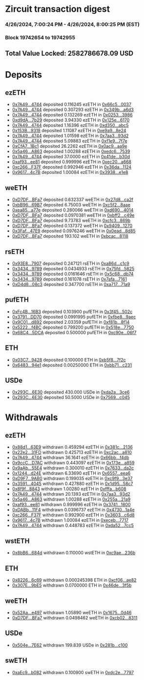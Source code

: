 # Zircuit transaction digest
### 4/26/2024, 7:00:24 PM - 4/26/2024, 8:00:25 PM (EST)
### Block 19742654 to 19742955

## Total Value Locked: 2582786678.09 USD

# Deposits
## ezETH
- [0x7A49...4744](https://etherscan.io/address/0x7A493Be5c2ce014cD049Bf178a1ac0Db1B434744) deposited 0.116245 ezETH in [0x66c5...0037](https://etherscan.io/tx/0x7A493Be5c2ce014cD049Bf178a1ac0Db1B434744)
- [0x7A49...4744](https://etherscan.io/address/0x7A493Be5c2ce014cD049Bf178a1ac0Db1B434744) deposited 0.307293 ezETH in [0x349b...a6d3](https://etherscan.io/tx/0x7A493Be5c2ce014cD049Bf178a1ac0Db1B434744)
- [0x7A49...4744](https://etherscan.io/address/0x7A493Be5c2ce014cD049Bf178a1ac0Db1B434744) deposited 0.132269 ezETH in [0x0253...3986](https://etherscan.io/tx/0x7A493Be5c2ce014cD049Bf178a1ac0Db1B434744)
- [0xd9dA...7b29](https://etherscan.io/address/0xd9dA5ef554e0AF872c870005Ae1aF32F330c7b29) deposited 3.94330 ezETH in [0x125e...6170](https://etherscan.io/tx/0xd9dA5ef554e0AF872c870005Ae1aF32F330c7b29)
- [0x7A49...4744](https://etherscan.io/address/0x7A493Be5c2ce014cD049Bf178a1ac0Db1B434744) deposited 1.16396 ezETH in [0xd350...abc5](https://etherscan.io/tx/0x7A493Be5c2ce014cD049Bf178a1ac0Db1B434744)
- [0x153B...9318](https://etherscan.io/address/0x153B624753DDA4A3A2d21FB369fd715927A69318) deposited 1.11087 ezETH in [0xe9a9...8e24](https://etherscan.io/tx/0x153B624753DDA4A3A2d21FB369fd715927A69318)
- [0x7A49...4744](https://etherscan.io/address/0x7A493Be5c2ce014cD049Bf178a1ac0Db1B434744) deposited 1.01598 ezETH in [0x7aa3...93d2](https://etherscan.io/tx/0x7A493Be5c2ce014cD049Bf178a1ac0Db1B434744)
- [0x7A49...4744](https://etherscan.io/address/0x7A493Be5c2ce014cD049Bf178a1ac0Db1B434744) deposited 5.09883 ezETH in [0xf1e9...7f7e](https://etherscan.io/tx/0x7A493Be5c2ce014cD049Bf178a1ac0Db1B434744)
- [0xCfA7...1Bc1](https://etherscan.io/address/0xCfA7c1B162b6bF0d894d19845D1B0309Ebd21Bc1) deposited 26.2262 ezETH in [0x0ac9...aa9e](https://etherscan.io/tx/0xCfA7c1B162b6bF0d894d19845D1B0309Ebd21Bc1)
- [0x5a46...A863](https://etherscan.io/address/0x5a46Bf69ae98d36D716FE00a8aB87440cd89A863) deposited 1.00288 ezETH in [0xedc6...7539](https://etherscan.io/tx/0x5a46Bf69ae98d36D716FE00a8aB87440cd89A863)
- [0x7A49...4744](https://etherscan.io/address/0x7A493Be5c2ce014cD049Bf178a1ac0Db1B434744) deposited 37.0000 ezETH in [0x41de...b30d](https://etherscan.io/tx/0x7A493Be5c2ce014cD049Bf178a1ac0Db1B434744)
- [0xaf93...ee81](https://etherscan.io/address/0xaf930049fc1658c631c1c069a12184F16db1ee81) deposited 0.999996 ezETH in [0xec20...a668](https://etherscan.io/tx/0xaf930049fc1658c631c1c069a12184F16db1ee81)
- [0xc266...F37F](https://etherscan.io/address/0xc2661A4605F3786507fcdAaBDc0C6630B0a3F37F) deposited 0.992946 ezETH in [0x36da...1124](https://etherscan.io/tx/0xc2661A4605F3786507fcdAaBDc0C6630B0a3F37F)
- [0x9617...4c7B](https://etherscan.io/address/0x961718939939554733D1C28e1c5A785692d64c7B) deposited 1.00084 ezETH in [0x3938...e1e8](https://etherscan.io/tx/0x961718939939554733D1C28e1c5A785692d64c7B)
## weETH
- [0xD7DF...BFa7](https://etherscan.io/address/0xD7DF7E085214743530afF339aFC420c7c720BFa7) deposited 0.632337 weETH in [0x27d8...ca2f](https://etherscan.io/tx/0xD7DF7E085214743530afF339aFC420c7c720BFa7)
- [0xbB96...69B7](https://etherscan.io/address/0xbB9673590d7cc4F1dE369330E1fAeE435Bfa69B7) deposited 6.75003 weETH in [0xc5f2...8aae](https://etherscan.io/tx/0xbB9673590d7cc4F1dE369330E1fAeE435Bfa69B7)
- [0xea85...a77e](https://etherscan.io/address/0xea8576aC0011f6d6b669EbfeC73A215A7a2Ea77e) deposited 0.280066 weETH in [0xd690...4014](https://etherscan.io/tx/0xea8576aC0011f6d6b669EbfeC73A215A7a2Ea77e)
- [0xD7DF...BFa7](https://etherscan.io/address/0xD7DF7E085214743530afF339aFC420c7c720BFa7) deposited 0.0970381 weETH in [0xbff2...c49e](https://etherscan.io/tx/0xD7DF7E085214743530afF339aFC420c7c720BFa7)
- [0xD7DF...BFa7](https://etherscan.io/address/0xD7DF7E085214743530afF339aFC420c7c720BFa7) deposited 9.73783 weETH in [0xcfc3...869b](https://etherscan.io/tx/0xD7DF7E085214743530afF339aFC420c7c720BFa7)
- [0xD7DF...BFa7](https://etherscan.io/address/0xD7DF7E085214743530afF339aFC420c7c720BFa7) deposited 0.137372 weETH in [0x9409...1270](https://etherscan.io/tx/0xD7DF7E085214743530afF339aFC420c7c720BFa7)
- [0x3Faf...47E9](https://etherscan.io/address/0x3Fafb0852fFD233Ce9f82B75f4187925500e47E9) deposited 0.0976246 weETH in [0x0ead...8d85](https://etherscan.io/tx/0x3Fafb0852fFD233Ce9f82B75f4187925500e47E9)
- [0xD7DF...BFa7](https://etherscan.io/address/0xD7DF7E085214743530afF339aFC420c7c720BFa7) deposited 193.102 weETH in [0xbcac...8118](https://etherscan.io/tx/0xD7DF7E085214743530afF339aFC420c7c720BFa7)
## rsETH
- [0x93E8...7907](https://etherscan.io/address/0x93E8aC8F022e2C2c9ffC0fbd947C3043Cecc7907) deposited 0.247121 rsETH in [0xa86d...c1c9](https://etherscan.io/tx/0x93E8aC8F022e2C2c9ffC0fbd947C3043Cecc7907)
- [0x3434...9789](https://etherscan.io/address/0x34349c5569e7B846c3558961552D2202760A9789) deposited 0.0434933 rsETH in [0x75fd...5825](https://etherscan.io/tx/0x34349c5569e7B846c3558961552D2202760A9789)
- [0x3434...9789](https://etherscan.io/address/0x34349c5569e7B846c3558961552D2202760A9789) deposited 0.0161646 rsETH in [0x5c68...db74](https://etherscan.io/tx/0x34349c5569e7B846c3558961552D2202760A9789)
- [0x3434...9789](https://etherscan.io/address/0x34349c5569e7B846c3558961552D2202760A9789) deposited 0.161078 rsETH in [0x7afa...7161](https://etherscan.io/tx/0x34349c5569e7B846c3558961552D2202760A9789)
- [0xD4d8...08c3](https://etherscan.io/address/0xD4d8fEB226828EFa62Ba9319adbA162C36F808c3) deposited 0.347700 rsETH in [0xa717...71a9](https://etherscan.io/tx/0xD4d8fEB226828EFa62Ba9319adbA162C36F808c3)
## pufETH
- [0xFc4B...16B3](https://etherscan.io/address/0xFc4B0212ac2925F488070358C94D32EF617116B3) deposited 0.103900 pufETH in [0x3f45...502c](https://etherscan.io/tx/0xFc4B0212ac2925F488070358C94D32EF617116B3)
- [0x3791...DD70](https://etherscan.io/address/0x3791d3B0b48AEc6937dDD76E760339e19da2DD70) deposited 0.0991995 pufETH in [0xfbe8...9aec](https://etherscan.io/tx/0x3791d3B0b48AEc6937dDD76E760339e19da2DD70)
- [0x9C01...d892](https://etherscan.io/address/0x9C01b839c6091E519FD4749efA8B81E190c6d892) deposited 2.03359 pufETH in [0xf81b...8f14](https://etherscan.io/tx/0x9C01b839c6091E519FD4749efA8B81E190c6d892)
- [0x5222...f4BC](https://etherscan.io/address/0x5222ae8C1857746A9e56a976B16472F917B6f4BC) deposited 0.799200 pufETH in [0x518e...7750](https://etherscan.io/tx/0x5222ae8C1857746A9e56a976B16472F917B6f4BC)
- [0x68C4...5DCA](https://etherscan.io/address/0x68C42aD23DAdF4e25734c7064f445D4077D65DCA) deposited 0.500000 pufETH in [0xc90e...06f7](https://etherscan.io/tx/0x68C42aD23DAdF4e25734c7064f445D4077D65DCA)
## ETH
- [0x03C7...9428](https://etherscan.io/address/0x03C7fe14C903E85Ba8dcC34baF647dec3A019428) deposited 0.100000 ETH in [0xb5f8...7f2c](https://etherscan.io/tx/0x03C7fe14C903E85Ba8dcC34baF647dec3A019428)
- [0x6483...94e1](https://etherscan.io/address/0x6483C4929e4aa46BBc53df91a3fd96c949B394e1) deposited 0.00250000 ETH in [0xbb71...c231](https://etherscan.io/tx/0x6483C4929e4aa46BBc53df91a3fd96c949B394e1)
## USDe
- [0x293C...6E30](https://etherscan.io/address/0x293C6937D8D82e05B01335F7B33FBA0c8e256E30) deposited 430.000 USDe in [0xda2a...3ce6](https://etherscan.io/tx/0x293C6937D8D82e05B01335F7B33FBA0c8e256E30)
- [0x293C...6E30](https://etherscan.io/address/0x293C6937D8D82e05B01335F7B33FBA0c8e256E30) deposited 50.5000 USDe in [0x7569...c045](https://etherscan.io/tx/0x293C6937D8D82e05B01335F7B33FBA0c8e256E30)
# Withdrawals
## ezETH
- [0x88d1...63E9](https://etherscan.io/address/0x88d11F887870ab035aB596Be68A26DEb6B7163E9) withdrawn 0.459294 ezETH in [0x381c...2136](https://etherscan.io/tx/0x88d11F887870ab035aB596Be68A26DEb6B7163E9)
- [0x22e2...31FD](https://etherscan.io/address/0x22e2b3C06fa7F70916C6A1CeE3D900323C0331FD) withdrawn 0.425713 ezETH in [0xc2ac...a810](https://etherscan.io/tx/0x22e2b3C06fa7F70916C6A1CeE3D900323C0331FD)
- [0x7A49...4744](https://etherscan.io/address/0x7A493Be5c2ce014cD049Bf178a1ac0Db1B434744) withdrawn 36.1641 ezETH in [0x66bb...f4db](https://etherscan.io/tx/0x7A493Be5c2ce014cD049Bf178a1ac0Db1B434744)
- [0x9ccC...D7AC](https://etherscan.io/address/0x9ccC57304BEF72bB21bAE072F8A0234BE519D7AC) withdrawn 0.443097 ezETH in [0x173e...a859](https://etherscan.io/tx/0x9ccC57304BEF72bB21bAE072F8A0234BE519D7AC)
- [0x9aAb...55E4](https://etherscan.io/address/0x9aAb708995133f4BDd378d5f276a4cAEeF9655E4) withdrawn 0.300010 ezETH in [0x7633...da2c](https://etherscan.io/tx/0x9aAb708995133f4BDd378d5f276a4cAEeF9655E4)
- [0x1244...d24E](https://etherscan.io/address/0x1244d96845D94B3d1A550110A5C97Ef018F4d24E) withdrawn 6.33690 ezETH in [0x6557...eea6](https://etherscan.io/tx/0x1244d96845D94B3d1A550110A5C97Ef018F4d24E)
- [0xD9F7...9AB0](https://etherscan.io/address/0xD9F74DA7D3C8954F541EeeC2B1fd680a1B129AB0) withdrawn 0.199035 ezETH in [0xc9f9...3e37](https://etherscan.io/tx/0xD9F74DA7D3C8954F541EeeC2B1fd680a1B129AB0)
- [0x3591...4045](https://etherscan.io/address/0x3591c845B8Db13Ea02f74a5fc6Da0B3DA6934045) withdrawn 0.427880 ezETH in [0x1d95...58c7](https://etherscan.io/tx/0x3591c845B8Db13Ea02f74a5fc6Da0B3DA6934045)
- [0x8f9f...8843](https://etherscan.io/address/0x8f9fACE7B62d2Ab3c7625b7A4Fb3B54131C98843) withdrawn 1.00280 ezETH in [0xfffa...b608](https://etherscan.io/tx/0x8f9fACE7B62d2Ab3c7625b7A4Fb3B54131C98843)
- [0x7A49...4744](https://etherscan.io/address/0x7A493Be5c2ce014cD049Bf178a1ac0Db1B434744) withdrawn 20.1393 ezETH in [0x7aa3...93d2](https://etherscan.io/tx/0x7A493Be5c2ce014cD049Bf178a1ac0Db1B434744)
- [0x5a46...A863](https://etherscan.io/address/0x5a46Bf69ae98d36D716FE00a8aB87440cd89A863) withdrawn 1.00288 ezETH in [0x255a...21a9](https://etherscan.io/tx/0x5a46Bf69ae98d36D716FE00a8aB87440cd89A863)
- [0xaf93...ee81](https://etherscan.io/address/0xaf930049fc1658c631c1c069a12184F16db1ee81) withdrawn 0.999996 ezETH in [0x3741...1800](https://etherscan.io/tx/0xaf930049fc1658c631c1c069a12184F16db1ee81)
- [0xDABb...11F4](https://etherscan.io/address/0xDABb585E2A591c3927BFBbb6CA192C8FC50B11F4) withdrawn 0.0396737 ezETH in [0x4730...1a4e](https://etherscan.io/tx/0xDABb585E2A591c3927BFBbb6CA192C8FC50B11F4)
- [0xc266...F37F](https://etherscan.io/address/0xc2661A4605F3786507fcdAaBDc0C6630B0a3F37F) withdrawn 0.992900 ezETH in [0x3603...c6d8](https://etherscan.io/tx/0xc2661A4605F3786507fcdAaBDc0C6630B0a3F37F)
- [0x9617...4c7B](https://etherscan.io/address/0x961718939939554733D1C28e1c5A785692d64c7B) withdrawn 1.00084 ezETH in [0xeceb...7717](https://etherscan.io/tx/0x961718939939554733D1C28e1c5A785692d64c7B)
- [0x7A49...4744](https://etherscan.io/address/0x7A493Be5c2ce014cD049Bf178a1ac0Db1B434744) withdrawn 0.448783 ezETH in [0xda52...7cc5](https://etherscan.io/tx/0x7A493Be5c2ce014cD049Bf178a1ac0Db1B434744)
## wstETH
- [0x8bB6...684d](https://etherscan.io/address/0x8bB647e93587b27422920166D08c640161B6684d) withdrawn 0.110000 wstETH in [0xc9ae...236b](https://etherscan.io/tx/0x8bB647e93587b27422920166D08c640161B6684d)
## ETH
- [0x8226...6c69](https://etherscan.io/address/0x8226100446D03DD35848bf743bB71b5EB47F6c69) withdrawn 0.000245398 ETH in [0xcf06...ae82](https://etherscan.io/tx/0x8226100446D03DD35848bf743bB71b5EB47F6c69)
- [0x307E...9bE5](https://etherscan.io/address/0x307E811b5399a357918757C5BB834f7d236a9bE5) withdrawn 0.0700000 ETH in [0x46de...3f5b](https://etherscan.io/tx/0x307E811b5399a357918757C5BB834f7d236a9bE5)
## weETH
- [0x52Aa...e497](https://etherscan.io/address/0x52Aa899454998Be5b000Ad077a46Bbe360F4e497) withdrawn 1.05890 weETH in [0x1675...0d46](https://etherscan.io/tx/0x52Aa899454998Be5b000Ad077a46Bbe360F4e497)
- [0xD7DF...BFa7](https://etherscan.io/address/0xD7DF7E085214743530afF339aFC420c7c720BFa7) withdrawn 0.0498462 weETH in [0xcb02...8311](https://etherscan.io/tx/0xD7DF7E085214743530afF339aFC420c7c720BFa7)
## USDe
- [0x504e...7E62](https://etherscan.io/address/0x504e1F8559Ac88873C2C3550dAE609621ddE7E62) withdrawn 199.839 USDe in [0x281b...c100](https://etherscan.io/tx/0x504e1F8559Ac88873C2C3550dAE609621ddE7E62)
## swETH
- [0xaEc9...b082](https://etherscan.io/address/0xaEc9eBA7C44d73A8b754233B7270A3961155b082) withdrawn 0.100900 swETH in [0xdc2e...7797](https://etherscan.io/tx/0xaEc9eBA7C44d73A8b754233B7270A3961155b082)
